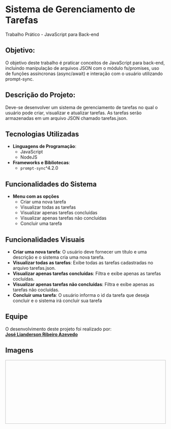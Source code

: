 # Sistema de Gerenciamento de Tarefas
Trabalho Prático - JavaScript para Back-end  
## Objetivo:
O objetivo deste trabalho é praticar conceitos de JavaScript para back-end, incluindo manipulação de arquivos JSON com o módulo fs/promises, uso de funções assíncronas (async/await) e interação com o usuário utilizando prompt-sync.
## Descrição do Projeto:
Deve-se desenvolver um sistema de gerenciamento de tarefas no qual o usuário pode criar, visualizar e atualizar tarefas. As tarefas serão armazenadas em um arquivo JSON chamado tarefas.json. 

## Tecnologias Utilizadas

- **Linguagens de Programação**:
  - JavaScript
  - NodeJS
- **Frameworks e Bibliotecas**:
  - `prompt-sync`^4.2.0

## Funcionalidades do Sistema

- **Menu com as opções**
  - Criar uma nova tarefa
  - Visualizar todas as tarefas
  - Visualizar apenas tarefas concluídas
  - Visualizar apenas tarefas não concluídas
  - Concluir uma tarefa

## Funcionalidades Visuais

- **Criar uma nova tarefa**: O usuário deve fornecer um título e uma descrição e o sistema cria uma nova tarefa.
- **Visualizar todas as tarefas**: Exibe todas as tarefas cadastradas no arquivo tarefas.json.
- **Visualizar apenas tarefas concluídas**: Filtra e exibe apenas as tarefas cocluídas.
- **Visualizar apenas tarefas não concluídas**: Filtra e exibe apenas as tarefas não cocluídas.
- **Concluir uma tarefa**: O usuário informa o id da tarefa que deseja concluir e o sistema irá concluir sua tarefa 

## Equipe

O desenvolvimento deste projeto foi realizado por:  
**[José Lianderson Ribeiro Azevedo](https://github.com/liandersonDesen)**

## Imagens

<img scr="https://github.com/liandersonDesen/Sistema-de-Gerenciamento-de-Tarefas/src/Menu.png"  width="750" height="200">

